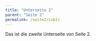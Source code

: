 ```yaml
---
title: "Unterseite 2"
parent: "Seite 2"
permalink: /seite2/sub2/
---
```


Das ist die zweite Unterseite von Seite 2.
